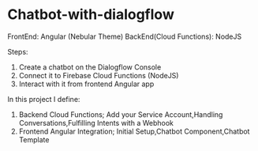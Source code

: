 # Chatbot-with-dialogflow
FrontEnd: Angular (Nebular Theme)
BackEnd(Cloud Functions): NodeJS

Steps:
1. Create a chatbot on the Dialogflow Console
2. Connect it to Firebase Cloud Functions (NodeJS)
3. Interact with it from frontend Angular app

In this project I define:
1. Backend Cloud Functions;
Add your Service Account,Handling Conversations,Fulfilling Intents with a Webhook
2. Frontend Angular Integration;
Initial Setup,Chatbot Component,Chatbot Template

